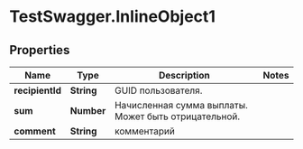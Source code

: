 # TestSwagger.InlineObject1

## Properties

Name | Type | Description | Notes
------------ | ------------- | ------------- | -------------
**recipientId** | **String** | GUID пользователя. | 
**sum** | **Number** | Начисленная сумма выплаты. Может быть отрицательной. | 
**comment** | **String** | комментарий | 


